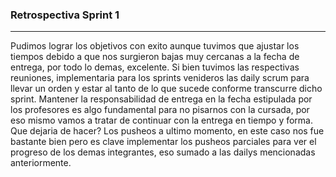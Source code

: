 ### Retrospectiva Sprint 1
---
Pudimos lograr los objetivos con exito aunque tuvimos que ajustar los tiempos debido a que nos surgieron bajas muy cercanas a la fecha de entrega, por todo lo demas, excelente. Si bien tuvimos las respectivas reuniones, implementaria para los sprints venideros las daily scrum para llevar un orden y estar al tanto de lo que sucede conforme transcurre dicho sprint. Mantener la responsabilidad de entrega en la fecha estipulada por los profesores es algo fundamental para no pisarnos con la cursada, por eso mismo vamos a tratar de continuar con la entrega en tiempo y forma. Que dejaria de hacer? Los pusheos a ultimo momento, en este caso nos fue bastante bien pero es clave implementar los pusheos parciales para ver el progreso de los demas integrantes, eso sumado a las dailys mencionadas anteriormente.